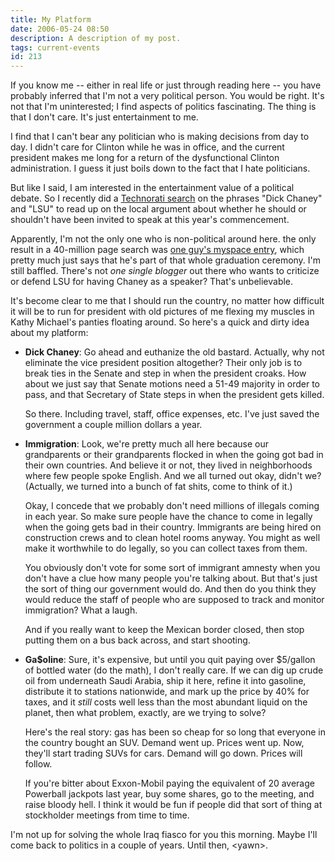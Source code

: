 ```yaml
---
title: My Platform
date: 2006-05-24 08:50
description: A description of my post.
tags: current-events
id: 213
---
```

If you know me -- either in real life or just through reading here -- you have probably inferred that I'm not a very political person.  You would be right.  It's not that I'm uninterested; I find aspects of politics fascinating.  The thing is that I don't care.  It's just entertainment to me.

I find that I can't bear any politician who is making decisions from day to day.  I didn't care for Clinton while he was in office, and the current president makes me long for a return of the dysfunctional Clinton administration.  I guess it just boils down to the fact that I hate politicians.

But like I said, I am interested in the entertainment value of a political debate.  So I recently did a <a href="http://www.technorati.com/search" target="_blank">Technorati search</a> on the phrases "Dick Chaney" and "LSU" to read up on the local argument about whether he should or shouldn't have been invited to speak at this year's commencement.

Apparently, I'm not the only one who is non-political around here.  the only result in a 40-million page search was <a href="http://blog.myspace.com/index.cfm?fuseaction=blog.view&friendID=20797959&blogID=123794326" target="_blank">one guy's myspace entry</a>, which pretty much just says that he's part of that whole graduation ceremony.  I'm still baffled.  There's not <i>one single blogger</i> out there who wants to criticize or defend LSU for having Chaney as a speaker?  That's unbelievable.

It's become clear to me that I should run the country, no matter how difficult it will be to run for president with old pictures of me flexing my muscles in Kathy Michael's panties floating around.  So here's a quick and dirty idea about my platform:

<ul><li><b>Dick Chaney</b>:  Go ahead and euthanize the old bastard.  Actually, why not eliminate the vice president position altogether?  Their only job is to break ties in the Senate and step in when the president croaks.  How about we just say that Senate motions need a 51-49 majority in order to pass, and that Secretary of State steps in when the president gets killed.

So there.  Including travel, staff, office expenses, etc. I've just saved the government a couple million dollars a year.</li>

<li><b>Immigration</b>:  Look, we're pretty much all here because our grandparents or their grandparents flocked in when the going got bad in their own countries.  And believe it or not, they lived in neighborhoods where few people spoke English.  And we all turned out okay, didn't we?  (Actually, we turned into a bunch of fat shits, come to think of it.)

Okay, I concede that we probably don't need millions of illegals coming in each year.  So make sure people have the chance to come in legally when the going gets bad in their country.  Immigrants are being hired on construction crews and to clean hotel rooms anyway.  You might as well make it worthwhile to do legally, so you can collect taxes from them.

You obviously don't vote for some sort of immigrant amnesty when you don't have a clue how many people you're talking about.  But that's just the sort of thing our government would do.  And then do you think they would reduce the staff of people who are supposed to track and monitor immigration?  What a laugh.

And if you really want to keep the Mexican border closed, then stop putting them on a bus back across, and start shooting.</li>

<li><b>Ga$oline</b>:  Sure, it's expensive, but until you quit paying over $5/gallon of bottled water (do the math), I don't really care.  If we can dig up crude oil from underneath Saudi Arabia, ship it here, refine it into gasoline, distribute it to stations nationwide, and mark up the price by 40% for taxes, and it <i>still</i> costs well less than the most abundant liquid on the planet, then what problem, exactly, are we trying to solve?

Here's the real story:  gas has been so cheap for so long that everyone in the country bought an SUV.  Demand went up.  Prices went up.  Now, they'll start trading SUVs for cars.  Demand will go down.  Prices will follow.

If you're bitter about Exxon-Mobil paying the equivalent of 20 average Powerball jackpots last year, buy some shares, go to the meeting, and raise bloody hell.  I think it would be fun if people did that sort of thing at stockholder meetings from time to time.</li></ul>

I'm not up for solving the whole Iraq fiasco for you this morning.  Maybe I'll come back to politics in a couple of years.  Until then, &lt;yawn&gt;.

